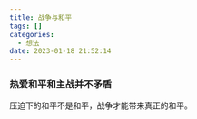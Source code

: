 ```yaml
---
title: 战争与和平
tags: []
categories:
  - 想法
date: 2023-01-18 21:52:14
---
```

### 热爱和平和主战并不矛盾
压迫下的和平不是和平，战争才能带来真正的和平。